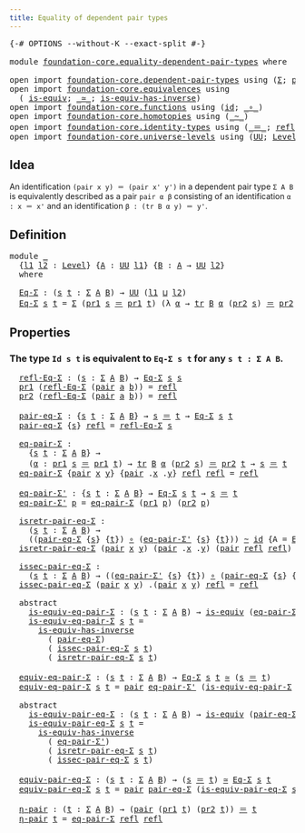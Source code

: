 ```yaml
---
title: Equality of dependent pair types
---
```


<pre class="Agda"><a id="58" class="Symbol">{-#</a> <a id="62" class="Keyword">OPTIONS</a> <a id="70" class="Pragma">--without-K</a> <a id="82" class="Pragma">--exact-split</a> <a id="96" class="Symbol">#-}</a>

<a id="101" class="Keyword">module</a> <a id="108" href="foundation-core.equality-dependent-pair-types.html" class="Module">foundation-core.equality-dependent-pair-types</a> <a id="154" class="Keyword">where</a>

<a id="161" class="Keyword">open</a> <a id="166" class="Keyword">import</a> <a id="173" href="foundation-core.dependent-pair-types.html" class="Module">foundation-core.dependent-pair-types</a> <a id="210" class="Keyword">using</a> <a id="216" class="Symbol">(</a><a id="217" href="foundation-core.dependent-pair-types.html#515" class="Record">Σ</a><a id="218" class="Symbol">;</a> <a id="220" href="foundation-core.dependent-pair-types.html#588" class="InductiveConstructor">pair</a><a id="224" class="Symbol">;</a> <a id="226" href="foundation-core.dependent-pair-types.html#605" class="Field">pr1</a><a id="229" class="Symbol">;</a> <a id="231" href="foundation-core.dependent-pair-types.html#617" class="Field">pr2</a><a id="234" class="Symbol">)</a>
<a id="236" class="Keyword">open</a> <a id="241" class="Keyword">import</a> <a id="248" href="foundation-core.equivalences.html" class="Module">foundation-core.equivalences</a> <a id="277" class="Keyword">using</a>
  <a id="285" class="Symbol">(</a> <a id="287" href="foundation-core.equivalences.html#1556" class="Function">is-equiv</a><a id="295" class="Symbol">;</a> <a id="297" href="foundation-core.equivalences.html#1621" class="Function Operator">_≃_</a><a id="300" class="Symbol">;</a> <a id="302" href="foundation-core.equivalences.html#3013" class="Function">is-equiv-has-inverse</a><a id="322" class="Symbol">)</a>
<a id="324" class="Keyword">open</a> <a id="329" class="Keyword">import</a> <a id="336" href="foundation-core.functions.html" class="Module">foundation-core.functions</a> <a id="362" class="Keyword">using</a> <a id="368" class="Symbol">(</a><a id="369" href="foundation-core.functions.html#322" class="Function">id</a><a id="371" class="Symbol">;</a> <a id="373" href="foundation-core.functions.html#420" class="Function Operator">_∘_</a><a id="376" class="Symbol">)</a>
<a id="378" class="Keyword">open</a> <a id="383" class="Keyword">import</a> <a id="390" href="foundation-core.homotopies.html" class="Module">foundation-core.homotopies</a> <a id="417" class="Keyword">using</a> <a id="423" class="Symbol">(</a><a id="424" href="foundation-core.homotopies.html#627" class="Function Operator">_~_</a><a id="427" class="Symbol">)</a>
<a id="429" class="Keyword">open</a> <a id="434" class="Keyword">import</a> <a id="441" href="foundation-core.identity-types.html" class="Module">foundation-core.identity-types</a> <a id="472" class="Keyword">using</a> <a id="478" class="Symbol">(</a><a id="479" href="foundation-core.identity-types.html#1865" class="Function Operator">_＝_</a><a id="482" class="Symbol">;</a> <a id="484" href="foundation-core.identity-types.html#1820" class="InductiveConstructor">refl</a><a id="488" class="Symbol">;</a> <a id="490" href="foundation-core.identity-types.html#5702" class="Function">tr</a><a id="492" class="Symbol">)</a>
<a id="494" class="Keyword">open</a> <a id="499" class="Keyword">import</a> <a id="506" href="foundation-core.universe-levels.html" class="Module">foundation-core.universe-levels</a> <a id="538" class="Keyword">using</a> <a id="544" class="Symbol">(</a><a id="545" href="foundation-core.universe-levels.html#235" class="Primitive">UU</a><a id="547" class="Symbol">;</a> <a id="549" href="Agda.Primitive.html#597" class="Postulate">Level</a><a id="554" class="Symbol">;</a> <a id="556" href="Agda.Primitive.html#810" class="Primitive Operator">_⊔_</a><a id="559" class="Symbol">)</a>
</pre>
## Idea

An identification `(pair x y) ＝ (pair x' y')` in a dependent pair type `Σ A B` is equivalently described as a pair `pair α β` consisting of an identification `α : x ＝ x'` and an identification `β : (tr B α y) ＝ y'`. 

## Definition

<pre class="Agda">
<a id="817" class="Keyword">module</a> <a id="824" href="foundation-core.equality-dependent-pair-types.html#824" class="Module">_</a>
  <a id="828" class="Symbol">{</a><a id="829" href="foundation-core.equality-dependent-pair-types.html#829" class="Bound">l1</a> <a id="832" href="foundation-core.equality-dependent-pair-types.html#832" class="Bound">l2</a> <a id="835" class="Symbol">:</a> <a id="837" href="Agda.Primitive.html#597" class="Postulate">Level</a><a id="842" class="Symbol">}</a> <a id="844" class="Symbol">{</a><a id="845" href="foundation-core.equality-dependent-pair-types.html#845" class="Bound">A</a> <a id="847" class="Symbol">:</a> <a id="849" href="foundation-core.universe-levels.html#235" class="Primitive">UU</a> <a id="852" href="foundation-core.equality-dependent-pair-types.html#829" class="Bound">l1</a><a id="854" class="Symbol">}</a> <a id="856" class="Symbol">{</a><a id="857" href="foundation-core.equality-dependent-pair-types.html#857" class="Bound">B</a> <a id="859" class="Symbol">:</a> <a id="861" href="foundation-core.equality-dependent-pair-types.html#845" class="Bound">A</a> <a id="863" class="Symbol">→</a> <a id="865" href="foundation-core.universe-levels.html#235" class="Primitive">UU</a> <a id="868" href="foundation-core.equality-dependent-pair-types.html#832" class="Bound">l2</a><a id="870" class="Symbol">}</a>
  <a id="874" class="Keyword">where</a>

  <a id="883" href="foundation-core.equality-dependent-pair-types.html#883" class="Function">Eq-Σ</a> <a id="888" class="Symbol">:</a> <a id="890" class="Symbol">(</a><a id="891" href="foundation-core.equality-dependent-pair-types.html#891" class="Bound">s</a> <a id="893" href="foundation-core.equality-dependent-pair-types.html#893" class="Bound">t</a> <a id="895" class="Symbol">:</a> <a id="897" href="foundation-core.dependent-pair-types.html#515" class="Record">Σ</a> <a id="899" href="foundation-core.equality-dependent-pair-types.html#845" class="Bound">A</a> <a id="901" href="foundation-core.equality-dependent-pair-types.html#857" class="Bound">B</a><a id="902" class="Symbol">)</a> <a id="904" class="Symbol">→</a> <a id="906" href="foundation-core.universe-levels.html#235" class="Primitive">UU</a> <a id="909" class="Symbol">(</a><a id="910" href="foundation-core.equality-dependent-pair-types.html#829" class="Bound">l1</a> <a id="913" href="Agda.Primitive.html#810" class="Primitive Operator">⊔</a> <a id="915" href="foundation-core.equality-dependent-pair-types.html#832" class="Bound">l2</a><a id="917" class="Symbol">)</a>
  <a id="921" href="foundation-core.equality-dependent-pair-types.html#883" class="Function">Eq-Σ</a> <a id="926" href="foundation-core.equality-dependent-pair-types.html#926" class="Bound">s</a> <a id="928" href="foundation-core.equality-dependent-pair-types.html#928" class="Bound">t</a> <a id="930" class="Symbol">=</a> <a id="932" href="foundation-core.dependent-pair-types.html#515" class="Record">Σ</a> <a id="934" class="Symbol">(</a><a id="935" href="foundation-core.dependent-pair-types.html#605" class="Field">pr1</a> <a id="939" href="foundation-core.equality-dependent-pair-types.html#926" class="Bound">s</a> <a id="941" href="foundation-core.identity-types.html#1865" class="Function Operator">＝</a> <a id="943" href="foundation-core.dependent-pair-types.html#605" class="Field">pr1</a> <a id="947" href="foundation-core.equality-dependent-pair-types.html#928" class="Bound">t</a><a id="948" class="Symbol">)</a> <a id="950" class="Symbol">(λ</a> <a id="953" href="foundation-core.equality-dependent-pair-types.html#953" class="Bound">α</a> <a id="955" class="Symbol">→</a> <a id="957" href="foundation-core.identity-types.html#5702" class="Function">tr</a> <a id="960" href="foundation-core.equality-dependent-pair-types.html#857" class="Bound">B</a> <a id="962" href="foundation-core.equality-dependent-pair-types.html#953" class="Bound">α</a> <a id="964" class="Symbol">(</a><a id="965" href="foundation-core.dependent-pair-types.html#617" class="Field">pr2</a> <a id="969" href="foundation-core.equality-dependent-pair-types.html#926" class="Bound">s</a><a id="970" class="Symbol">)</a> <a id="972" href="foundation-core.identity-types.html#1865" class="Function Operator">＝</a> <a id="974" href="foundation-core.dependent-pair-types.html#617" class="Field">pr2</a> <a id="978" href="foundation-core.equality-dependent-pair-types.html#928" class="Bound">t</a><a id="979" class="Symbol">)</a>
</pre>
## Properties

### The type `Id s t` is equivalent to `Eq-Σ s t` for any `s t : Σ A B`.

<pre class="Agda">  <a id="1085" href="foundation-core.equality-dependent-pair-types.html#1085" class="Function">refl-Eq-Σ</a> <a id="1095" class="Symbol">:</a> <a id="1097" class="Symbol">(</a><a id="1098" href="foundation-core.equality-dependent-pair-types.html#1098" class="Bound">s</a> <a id="1100" class="Symbol">:</a> <a id="1102" href="foundation-core.dependent-pair-types.html#515" class="Record">Σ</a> <a id="1104" href="foundation-core.equality-dependent-pair-types.html#845" class="Bound">A</a> <a id="1106" href="foundation-core.equality-dependent-pair-types.html#857" class="Bound">B</a><a id="1107" class="Symbol">)</a> <a id="1109" class="Symbol">→</a> <a id="1111" href="foundation-core.equality-dependent-pair-types.html#883" class="Function">Eq-Σ</a> <a id="1116" href="foundation-core.equality-dependent-pair-types.html#1098" class="Bound">s</a> <a id="1118" href="foundation-core.equality-dependent-pair-types.html#1098" class="Bound">s</a>
  <a id="1122" href="foundation-core.dependent-pair-types.html#605" class="Field">pr1</a> <a id="1126" class="Symbol">(</a><a id="1127" href="foundation-core.equality-dependent-pair-types.html#1085" class="Function">refl-Eq-Σ</a> <a id="1137" class="Symbol">(</a><a id="1138" href="foundation-core.dependent-pair-types.html#588" class="InductiveConstructor">pair</a> <a id="1143" href="foundation-core.equality-dependent-pair-types.html#1143" class="Bound">a</a> <a id="1145" href="foundation-core.equality-dependent-pair-types.html#1145" class="Bound">b</a><a id="1146" class="Symbol">))</a> <a id="1149" class="Symbol">=</a> <a id="1151" href="foundation-core.identity-types.html#1820" class="InductiveConstructor">refl</a>
  <a id="1158" href="foundation-core.dependent-pair-types.html#617" class="Field">pr2</a> <a id="1162" class="Symbol">(</a><a id="1163" href="foundation-core.equality-dependent-pair-types.html#1085" class="Function">refl-Eq-Σ</a> <a id="1173" class="Symbol">(</a><a id="1174" href="foundation-core.dependent-pair-types.html#588" class="InductiveConstructor">pair</a> <a id="1179" href="foundation-core.equality-dependent-pair-types.html#1179" class="Bound">a</a> <a id="1181" href="foundation-core.equality-dependent-pair-types.html#1181" class="Bound">b</a><a id="1182" class="Symbol">))</a> <a id="1185" class="Symbol">=</a> <a id="1187" href="foundation-core.identity-types.html#1820" class="InductiveConstructor">refl</a>

  <a id="1195" href="foundation-core.equality-dependent-pair-types.html#1195" class="Function">pair-eq-Σ</a> <a id="1205" class="Symbol">:</a> <a id="1207" class="Symbol">{</a><a id="1208" href="foundation-core.equality-dependent-pair-types.html#1208" class="Bound">s</a> <a id="1210" href="foundation-core.equality-dependent-pair-types.html#1210" class="Bound">t</a> <a id="1212" class="Symbol">:</a> <a id="1214" href="foundation-core.dependent-pair-types.html#515" class="Record">Σ</a> <a id="1216" href="foundation-core.equality-dependent-pair-types.html#845" class="Bound">A</a> <a id="1218" href="foundation-core.equality-dependent-pair-types.html#857" class="Bound">B</a><a id="1219" class="Symbol">}</a> <a id="1221" class="Symbol">→</a> <a id="1223" href="foundation-core.equality-dependent-pair-types.html#1208" class="Bound">s</a> <a id="1225" href="foundation-core.identity-types.html#1865" class="Function Operator">＝</a> <a id="1227" href="foundation-core.equality-dependent-pair-types.html#1210" class="Bound">t</a> <a id="1229" class="Symbol">→</a> <a id="1231" href="foundation-core.equality-dependent-pair-types.html#883" class="Function">Eq-Σ</a> <a id="1236" href="foundation-core.equality-dependent-pair-types.html#1208" class="Bound">s</a> <a id="1238" href="foundation-core.equality-dependent-pair-types.html#1210" class="Bound">t</a>
  <a id="1242" href="foundation-core.equality-dependent-pair-types.html#1195" class="Function">pair-eq-Σ</a> <a id="1252" class="Symbol">{</a><a id="1253" href="foundation-core.equality-dependent-pair-types.html#1253" class="Bound">s</a><a id="1254" class="Symbol">}</a> <a id="1256" href="foundation-core.identity-types.html#1820" class="InductiveConstructor">refl</a> <a id="1261" class="Symbol">=</a> <a id="1263" href="foundation-core.equality-dependent-pair-types.html#1085" class="Function">refl-Eq-Σ</a> <a id="1273" href="foundation-core.equality-dependent-pair-types.html#1253" class="Bound">s</a>

  <a id="1278" href="foundation-core.equality-dependent-pair-types.html#1278" class="Function">eq-pair-Σ</a> <a id="1288" class="Symbol">:</a>
    <a id="1294" class="Symbol">{</a><a id="1295" href="foundation-core.equality-dependent-pair-types.html#1295" class="Bound">s</a> <a id="1297" href="foundation-core.equality-dependent-pair-types.html#1297" class="Bound">t</a> <a id="1299" class="Symbol">:</a> <a id="1301" href="foundation-core.dependent-pair-types.html#515" class="Record">Σ</a> <a id="1303" href="foundation-core.equality-dependent-pair-types.html#845" class="Bound">A</a> <a id="1305" href="foundation-core.equality-dependent-pair-types.html#857" class="Bound">B</a><a id="1306" class="Symbol">}</a> <a id="1308" class="Symbol">→</a>
    <a id="1314" class="Symbol">(</a><a id="1315" href="foundation-core.equality-dependent-pair-types.html#1315" class="Bound">α</a> <a id="1317" class="Symbol">:</a> <a id="1319" href="foundation-core.dependent-pair-types.html#605" class="Field">pr1</a> <a id="1323" href="foundation-core.equality-dependent-pair-types.html#1295" class="Bound">s</a> <a id="1325" href="foundation-core.identity-types.html#1865" class="Function Operator">＝</a> <a id="1327" href="foundation-core.dependent-pair-types.html#605" class="Field">pr1</a> <a id="1331" href="foundation-core.equality-dependent-pair-types.html#1297" class="Bound">t</a><a id="1332" class="Symbol">)</a> <a id="1334" class="Symbol">→</a> <a id="1336" href="foundation-core.identity-types.html#5702" class="Function">tr</a> <a id="1339" href="foundation-core.equality-dependent-pair-types.html#857" class="Bound">B</a> <a id="1341" href="foundation-core.equality-dependent-pair-types.html#1315" class="Bound">α</a> <a id="1343" class="Symbol">(</a><a id="1344" href="foundation-core.dependent-pair-types.html#617" class="Field">pr2</a> <a id="1348" href="foundation-core.equality-dependent-pair-types.html#1295" class="Bound">s</a><a id="1349" class="Symbol">)</a> <a id="1351" href="foundation-core.identity-types.html#1865" class="Function Operator">＝</a> <a id="1353" href="foundation-core.dependent-pair-types.html#617" class="Field">pr2</a> <a id="1357" href="foundation-core.equality-dependent-pair-types.html#1297" class="Bound">t</a> <a id="1359" class="Symbol">→</a> <a id="1361" href="foundation-core.equality-dependent-pair-types.html#1295" class="Bound">s</a> <a id="1363" href="foundation-core.identity-types.html#1865" class="Function Operator">＝</a> <a id="1365" href="foundation-core.equality-dependent-pair-types.html#1297" class="Bound">t</a>
  <a id="1369" href="foundation-core.equality-dependent-pair-types.html#1278" class="Function">eq-pair-Σ</a> <a id="1379" class="Symbol">{</a><a id="1380" href="foundation-core.dependent-pair-types.html#588" class="InductiveConstructor">pair</a> <a id="1385" href="foundation-core.equality-dependent-pair-types.html#1385" class="Bound">x</a> <a id="1387" href="foundation-core.equality-dependent-pair-types.html#1387" class="Bound">y</a><a id="1388" class="Symbol">}</a> <a id="1390" class="Symbol">{</a><a id="1391" href="foundation-core.dependent-pair-types.html#588" class="InductiveConstructor">pair</a> <a id="1396" class="DottedPattern Symbol">.</a><a id="1397" href="foundation-core.equality-dependent-pair-types.html#1385" class="DottedPattern Bound">x</a> <a id="1399" class="DottedPattern Symbol">.</a><a id="1400" href="foundation-core.equality-dependent-pair-types.html#1387" class="DottedPattern Bound">y</a><a id="1401" class="Symbol">}</a> <a id="1403" href="foundation-core.identity-types.html#1820" class="InductiveConstructor">refl</a> <a id="1408" href="foundation-core.identity-types.html#1820" class="InductiveConstructor">refl</a> <a id="1413" class="Symbol">=</a> <a id="1415" href="foundation-core.identity-types.html#1820" class="InductiveConstructor">refl</a>

  <a id="1423" href="foundation-core.equality-dependent-pair-types.html#1423" class="Function">eq-pair-Σ&#39;</a> <a id="1434" class="Symbol">:</a> <a id="1436" class="Symbol">{</a><a id="1437" href="foundation-core.equality-dependent-pair-types.html#1437" class="Bound">s</a> <a id="1439" href="foundation-core.equality-dependent-pair-types.html#1439" class="Bound">t</a> <a id="1441" class="Symbol">:</a> <a id="1443" href="foundation-core.dependent-pair-types.html#515" class="Record">Σ</a> <a id="1445" href="foundation-core.equality-dependent-pair-types.html#845" class="Bound">A</a> <a id="1447" href="foundation-core.equality-dependent-pair-types.html#857" class="Bound">B</a><a id="1448" class="Symbol">}</a> <a id="1450" class="Symbol">→</a> <a id="1452" href="foundation-core.equality-dependent-pair-types.html#883" class="Function">Eq-Σ</a> <a id="1457" href="foundation-core.equality-dependent-pair-types.html#1437" class="Bound">s</a> <a id="1459" href="foundation-core.equality-dependent-pair-types.html#1439" class="Bound">t</a> <a id="1461" class="Symbol">→</a> <a id="1463" href="foundation-core.equality-dependent-pair-types.html#1437" class="Bound">s</a> <a id="1465" href="foundation-core.identity-types.html#1865" class="Function Operator">＝</a> <a id="1467" href="foundation-core.equality-dependent-pair-types.html#1439" class="Bound">t</a>
  <a id="1471" href="foundation-core.equality-dependent-pair-types.html#1423" class="Function">eq-pair-Σ&#39;</a> <a id="1482" href="foundation-core.equality-dependent-pair-types.html#1482" class="Bound">p</a> <a id="1484" class="Symbol">=</a> <a id="1486" href="foundation-core.equality-dependent-pair-types.html#1278" class="Function">eq-pair-Σ</a> <a id="1496" class="Symbol">(</a><a id="1497" href="foundation-core.dependent-pair-types.html#605" class="Field">pr1</a> <a id="1501" href="foundation-core.equality-dependent-pair-types.html#1482" class="Bound">p</a><a id="1502" class="Symbol">)</a> <a id="1504" class="Symbol">(</a><a id="1505" href="foundation-core.dependent-pair-types.html#617" class="Field">pr2</a> <a id="1509" href="foundation-core.equality-dependent-pair-types.html#1482" class="Bound">p</a><a id="1510" class="Symbol">)</a>

  <a id="1515" href="foundation-core.equality-dependent-pair-types.html#1515" class="Function">isretr-pair-eq-Σ</a> <a id="1532" class="Symbol">:</a>
    <a id="1538" class="Symbol">(</a><a id="1539" href="foundation-core.equality-dependent-pair-types.html#1539" class="Bound">s</a> <a id="1541" href="foundation-core.equality-dependent-pair-types.html#1541" class="Bound">t</a> <a id="1543" class="Symbol">:</a> <a id="1545" href="foundation-core.dependent-pair-types.html#515" class="Record">Σ</a> <a id="1547" href="foundation-core.equality-dependent-pair-types.html#845" class="Bound">A</a> <a id="1549" href="foundation-core.equality-dependent-pair-types.html#857" class="Bound">B</a><a id="1550" class="Symbol">)</a> <a id="1552" class="Symbol">→</a>
    <a id="1558" class="Symbol">((</a><a id="1560" href="foundation-core.equality-dependent-pair-types.html#1195" class="Function">pair-eq-Σ</a> <a id="1570" class="Symbol">{</a><a id="1571" href="foundation-core.equality-dependent-pair-types.html#1539" class="Bound">s</a><a id="1572" class="Symbol">}</a> <a id="1574" class="Symbol">{</a><a id="1575" href="foundation-core.equality-dependent-pair-types.html#1541" class="Bound">t</a><a id="1576" class="Symbol">})</a> <a id="1579" href="foundation-core.functions.html#420" class="Function Operator">∘</a> <a id="1581" class="Symbol">(</a><a id="1582" href="foundation-core.equality-dependent-pair-types.html#1423" class="Function">eq-pair-Σ&#39;</a> <a id="1593" class="Symbol">{</a><a id="1594" href="foundation-core.equality-dependent-pair-types.html#1539" class="Bound">s</a><a id="1595" class="Symbol">}</a> <a id="1597" class="Symbol">{</a><a id="1598" href="foundation-core.equality-dependent-pair-types.html#1541" class="Bound">t</a><a id="1599" class="Symbol">}))</a> <a id="1603" href="foundation-core.homotopies.html#627" class="Function Operator">~</a> <a id="1605" href="foundation-core.functions.html#322" class="Function">id</a> <a id="1608" class="Symbol">{</a><a id="1609" class="Argument">A</a> <a id="1611" class="Symbol">=</a> <a id="1613" href="foundation-core.equality-dependent-pair-types.html#883" class="Function">Eq-Σ</a> <a id="1618" href="foundation-core.equality-dependent-pair-types.html#1539" class="Bound">s</a> <a id="1620" href="foundation-core.equality-dependent-pair-types.html#1541" class="Bound">t</a><a id="1621" class="Symbol">}</a>
  <a id="1625" href="foundation-core.equality-dependent-pair-types.html#1515" class="Function">isretr-pair-eq-Σ</a> <a id="1642" class="Symbol">(</a><a id="1643" href="foundation-core.dependent-pair-types.html#588" class="InductiveConstructor">pair</a> <a id="1648" href="foundation-core.equality-dependent-pair-types.html#1648" class="Bound">x</a> <a id="1650" href="foundation-core.equality-dependent-pair-types.html#1650" class="Bound">y</a><a id="1651" class="Symbol">)</a> <a id="1653" class="Symbol">(</a><a id="1654" href="foundation-core.dependent-pair-types.html#588" class="InductiveConstructor">pair</a> <a id="1659" class="DottedPattern Symbol">.</a><a id="1660" href="foundation-core.equality-dependent-pair-types.html#1648" class="DottedPattern Bound">x</a> <a id="1662" class="DottedPattern Symbol">.</a><a id="1663" href="foundation-core.equality-dependent-pair-types.html#1650" class="DottedPattern Bound">y</a><a id="1664" class="Symbol">)</a> <a id="1666" class="Symbol">(</a><a id="1667" href="foundation-core.dependent-pair-types.html#588" class="InductiveConstructor">pair</a> <a id="1672" href="foundation-core.identity-types.html#1820" class="InductiveConstructor">refl</a> <a id="1677" href="foundation-core.identity-types.html#1820" class="InductiveConstructor">refl</a><a id="1681" class="Symbol">)</a> <a id="1683" class="Symbol">=</a> <a id="1685" href="foundation-core.identity-types.html#1820" class="InductiveConstructor">refl</a>

  <a id="1693" href="foundation-core.equality-dependent-pair-types.html#1693" class="Function">issec-pair-eq-Σ</a> <a id="1709" class="Symbol">:</a>
    <a id="1715" class="Symbol">(</a><a id="1716" href="foundation-core.equality-dependent-pair-types.html#1716" class="Bound">s</a> <a id="1718" href="foundation-core.equality-dependent-pair-types.html#1718" class="Bound">t</a> <a id="1720" class="Symbol">:</a> <a id="1722" href="foundation-core.dependent-pair-types.html#515" class="Record">Σ</a> <a id="1724" href="foundation-core.equality-dependent-pair-types.html#845" class="Bound">A</a> <a id="1726" href="foundation-core.equality-dependent-pair-types.html#857" class="Bound">B</a><a id="1727" class="Symbol">)</a> <a id="1729" class="Symbol">→</a> <a id="1731" class="Symbol">((</a><a id="1733" href="foundation-core.equality-dependent-pair-types.html#1423" class="Function">eq-pair-Σ&#39;</a> <a id="1744" class="Symbol">{</a><a id="1745" href="foundation-core.equality-dependent-pair-types.html#1716" class="Bound">s</a><a id="1746" class="Symbol">}</a> <a id="1748" class="Symbol">{</a><a id="1749" href="foundation-core.equality-dependent-pair-types.html#1718" class="Bound">t</a><a id="1750" class="Symbol">})</a> <a id="1753" href="foundation-core.functions.html#420" class="Function Operator">∘</a> <a id="1755" class="Symbol">(</a><a id="1756" href="foundation-core.equality-dependent-pair-types.html#1195" class="Function">pair-eq-Σ</a> <a id="1766" class="Symbol">{</a><a id="1767" href="foundation-core.equality-dependent-pair-types.html#1716" class="Bound">s</a><a id="1768" class="Symbol">}</a> <a id="1770" class="Symbol">{</a><a id="1771" href="foundation-core.equality-dependent-pair-types.html#1718" class="Bound">t</a><a id="1772" class="Symbol">}))</a> <a id="1776" href="foundation-core.homotopies.html#627" class="Function Operator">~</a> <a id="1778" href="foundation-core.functions.html#322" class="Function">id</a>
  <a id="1783" href="foundation-core.equality-dependent-pair-types.html#1693" class="Function">issec-pair-eq-Σ</a> <a id="1799" class="Symbol">(</a><a id="1800" href="foundation-core.dependent-pair-types.html#588" class="InductiveConstructor">pair</a> <a id="1805" href="foundation-core.equality-dependent-pair-types.html#1805" class="Bound">x</a> <a id="1807" href="foundation-core.equality-dependent-pair-types.html#1807" class="Bound">y</a><a id="1808" class="Symbol">)</a> <a id="1810" class="DottedPattern Symbol">.(</a><a id="1812" href="foundation-core.dependent-pair-types.html#588" class="DottedPattern InductiveConstructor">pair</a> <a id="1817" href="foundation-core.equality-dependent-pair-types.html#1805" class="DottedPattern Bound">x</a> <a id="1819" href="foundation-core.equality-dependent-pair-types.html#1807" class="DottedPattern Bound">y</a><a id="1820" class="DottedPattern Symbol">)</a> <a id="1822" href="foundation-core.identity-types.html#1820" class="InductiveConstructor">refl</a> <a id="1827" class="Symbol">=</a> <a id="1829" href="foundation-core.identity-types.html#1820" class="InductiveConstructor">refl</a>

  <a id="1837" class="Keyword">abstract</a>
    <a id="1850" href="foundation-core.equality-dependent-pair-types.html#1850" class="Function">is-equiv-eq-pair-Σ</a> <a id="1869" class="Symbol">:</a> <a id="1871" class="Symbol">(</a><a id="1872" href="foundation-core.equality-dependent-pair-types.html#1872" class="Bound">s</a> <a id="1874" href="foundation-core.equality-dependent-pair-types.html#1874" class="Bound">t</a> <a id="1876" class="Symbol">:</a> <a id="1878" href="foundation-core.dependent-pair-types.html#515" class="Record">Σ</a> <a id="1880" href="foundation-core.equality-dependent-pair-types.html#845" class="Bound">A</a> <a id="1882" href="foundation-core.equality-dependent-pair-types.html#857" class="Bound">B</a><a id="1883" class="Symbol">)</a> <a id="1885" class="Symbol">→</a> <a id="1887" href="foundation-core.equivalences.html#1556" class="Function">is-equiv</a> <a id="1896" class="Symbol">(</a><a id="1897" href="foundation-core.equality-dependent-pair-types.html#1423" class="Function">eq-pair-Σ&#39;</a> <a id="1908" class="Symbol">{</a><a id="1909" href="foundation-core.equality-dependent-pair-types.html#1872" class="Bound">s</a><a id="1910" class="Symbol">}</a> <a id="1912" class="Symbol">{</a><a id="1913" href="foundation-core.equality-dependent-pair-types.html#1874" class="Bound">t</a><a id="1914" class="Symbol">})</a>
    <a id="1921" href="foundation-core.equality-dependent-pair-types.html#1850" class="Function">is-equiv-eq-pair-Σ</a> <a id="1940" href="foundation-core.equality-dependent-pair-types.html#1940" class="Bound">s</a> <a id="1942" href="foundation-core.equality-dependent-pair-types.html#1942" class="Bound">t</a> <a id="1944" class="Symbol">=</a>
      <a id="1952" href="foundation-core.equivalences.html#3013" class="Function">is-equiv-has-inverse</a>
        <a id="1981" class="Symbol">(</a> <a id="1983" href="foundation-core.equality-dependent-pair-types.html#1195" class="Function">pair-eq-Σ</a><a id="1992" class="Symbol">)</a>
        <a id="2002" class="Symbol">(</a> <a id="2004" href="foundation-core.equality-dependent-pair-types.html#1693" class="Function">issec-pair-eq-Σ</a> <a id="2020" href="foundation-core.equality-dependent-pair-types.html#1940" class="Bound">s</a> <a id="2022" href="foundation-core.equality-dependent-pair-types.html#1942" class="Bound">t</a><a id="2023" class="Symbol">)</a>
        <a id="2033" class="Symbol">(</a> <a id="2035" href="foundation-core.equality-dependent-pair-types.html#1515" class="Function">isretr-pair-eq-Σ</a> <a id="2052" href="foundation-core.equality-dependent-pair-types.html#1940" class="Bound">s</a> <a id="2054" href="foundation-core.equality-dependent-pair-types.html#1942" class="Bound">t</a><a id="2055" class="Symbol">)</a>

  <a id="2060" href="foundation-core.equality-dependent-pair-types.html#2060" class="Function">equiv-eq-pair-Σ</a> <a id="2076" class="Symbol">:</a> <a id="2078" class="Symbol">(</a><a id="2079" href="foundation-core.equality-dependent-pair-types.html#2079" class="Bound">s</a> <a id="2081" href="foundation-core.equality-dependent-pair-types.html#2081" class="Bound">t</a> <a id="2083" class="Symbol">:</a> <a id="2085" href="foundation-core.dependent-pair-types.html#515" class="Record">Σ</a> <a id="2087" href="foundation-core.equality-dependent-pair-types.html#845" class="Bound">A</a> <a id="2089" href="foundation-core.equality-dependent-pair-types.html#857" class="Bound">B</a><a id="2090" class="Symbol">)</a> <a id="2092" class="Symbol">→</a> <a id="2094" href="foundation-core.equality-dependent-pair-types.html#883" class="Function">Eq-Σ</a> <a id="2099" href="foundation-core.equality-dependent-pair-types.html#2079" class="Bound">s</a> <a id="2101" href="foundation-core.equality-dependent-pair-types.html#2081" class="Bound">t</a> <a id="2103" href="foundation-core.equivalences.html#1621" class="Function Operator">≃</a> <a id="2105" class="Symbol">(</a><a id="2106" href="foundation-core.equality-dependent-pair-types.html#2079" class="Bound">s</a> <a id="2108" href="foundation-core.identity-types.html#1865" class="Function Operator">＝</a> <a id="2110" href="foundation-core.equality-dependent-pair-types.html#2081" class="Bound">t</a><a id="2111" class="Symbol">)</a>
  <a id="2115" href="foundation-core.equality-dependent-pair-types.html#2060" class="Function">equiv-eq-pair-Σ</a> <a id="2131" href="foundation-core.equality-dependent-pair-types.html#2131" class="Bound">s</a> <a id="2133" href="foundation-core.equality-dependent-pair-types.html#2133" class="Bound">t</a> <a id="2135" class="Symbol">=</a> <a id="2137" href="foundation-core.dependent-pair-types.html#588" class="InductiveConstructor">pair</a> <a id="2142" href="foundation-core.equality-dependent-pair-types.html#1423" class="Function">eq-pair-Σ&#39;</a> <a id="2153" class="Symbol">(</a><a id="2154" href="foundation-core.equality-dependent-pair-types.html#1850" class="Function">is-equiv-eq-pair-Σ</a> <a id="2173" href="foundation-core.equality-dependent-pair-types.html#2131" class="Bound">s</a> <a id="2175" href="foundation-core.equality-dependent-pair-types.html#2133" class="Bound">t</a><a id="2176" class="Symbol">)</a>

  <a id="2181" class="Keyword">abstract</a>
    <a id="2194" href="foundation-core.equality-dependent-pair-types.html#2194" class="Function">is-equiv-pair-eq-Σ</a> <a id="2213" class="Symbol">:</a> <a id="2215" class="Symbol">(</a><a id="2216" href="foundation-core.equality-dependent-pair-types.html#2216" class="Bound">s</a> <a id="2218" href="foundation-core.equality-dependent-pair-types.html#2218" class="Bound">t</a> <a id="2220" class="Symbol">:</a> <a id="2222" href="foundation-core.dependent-pair-types.html#515" class="Record">Σ</a> <a id="2224" href="foundation-core.equality-dependent-pair-types.html#845" class="Bound">A</a> <a id="2226" href="foundation-core.equality-dependent-pair-types.html#857" class="Bound">B</a><a id="2227" class="Symbol">)</a> <a id="2229" class="Symbol">→</a> <a id="2231" href="foundation-core.equivalences.html#1556" class="Function">is-equiv</a> <a id="2240" class="Symbol">(</a><a id="2241" href="foundation-core.equality-dependent-pair-types.html#1195" class="Function">pair-eq-Σ</a> <a id="2251" class="Symbol">{</a><a id="2252" href="foundation-core.equality-dependent-pair-types.html#2216" class="Bound">s</a><a id="2253" class="Symbol">}</a> <a id="2255" class="Symbol">{</a><a id="2256" href="foundation-core.equality-dependent-pair-types.html#2218" class="Bound">t</a><a id="2257" class="Symbol">})</a>
    <a id="2264" href="foundation-core.equality-dependent-pair-types.html#2194" class="Function">is-equiv-pair-eq-Σ</a> <a id="2283" href="foundation-core.equality-dependent-pair-types.html#2283" class="Bound">s</a> <a id="2285" href="foundation-core.equality-dependent-pair-types.html#2285" class="Bound">t</a> <a id="2287" class="Symbol">=</a>
      <a id="2295" href="foundation-core.equivalences.html#3013" class="Function">is-equiv-has-inverse</a>
        <a id="2324" class="Symbol">(</a> <a id="2326" href="foundation-core.equality-dependent-pair-types.html#1423" class="Function">eq-pair-Σ&#39;</a><a id="2336" class="Symbol">)</a>
        <a id="2346" class="Symbol">(</a> <a id="2348" href="foundation-core.equality-dependent-pair-types.html#1515" class="Function">isretr-pair-eq-Σ</a> <a id="2365" href="foundation-core.equality-dependent-pair-types.html#2283" class="Bound">s</a> <a id="2367" href="foundation-core.equality-dependent-pair-types.html#2285" class="Bound">t</a><a id="2368" class="Symbol">)</a>
        <a id="2378" class="Symbol">(</a> <a id="2380" href="foundation-core.equality-dependent-pair-types.html#1693" class="Function">issec-pair-eq-Σ</a> <a id="2396" href="foundation-core.equality-dependent-pair-types.html#2283" class="Bound">s</a> <a id="2398" href="foundation-core.equality-dependent-pair-types.html#2285" class="Bound">t</a><a id="2399" class="Symbol">)</a>

  <a id="2404" href="foundation-core.equality-dependent-pair-types.html#2404" class="Function">equiv-pair-eq-Σ</a> <a id="2420" class="Symbol">:</a> <a id="2422" class="Symbol">(</a><a id="2423" href="foundation-core.equality-dependent-pair-types.html#2423" class="Bound">s</a> <a id="2425" href="foundation-core.equality-dependent-pair-types.html#2425" class="Bound">t</a> <a id="2427" class="Symbol">:</a> <a id="2429" href="foundation-core.dependent-pair-types.html#515" class="Record">Σ</a> <a id="2431" href="foundation-core.equality-dependent-pair-types.html#845" class="Bound">A</a> <a id="2433" href="foundation-core.equality-dependent-pair-types.html#857" class="Bound">B</a><a id="2434" class="Symbol">)</a> <a id="2436" class="Symbol">→</a> <a id="2438" class="Symbol">(</a><a id="2439" href="foundation-core.equality-dependent-pair-types.html#2423" class="Bound">s</a> <a id="2441" href="foundation-core.identity-types.html#1865" class="Function Operator">＝</a> <a id="2443" href="foundation-core.equality-dependent-pair-types.html#2425" class="Bound">t</a><a id="2444" class="Symbol">)</a> <a id="2446" href="foundation-core.equivalences.html#1621" class="Function Operator">≃</a> <a id="2448" href="foundation-core.equality-dependent-pair-types.html#883" class="Function">Eq-Σ</a> <a id="2453" href="foundation-core.equality-dependent-pair-types.html#2423" class="Bound">s</a> <a id="2455" href="foundation-core.equality-dependent-pair-types.html#2425" class="Bound">t</a>
  <a id="2459" href="foundation-core.equality-dependent-pair-types.html#2404" class="Function">equiv-pair-eq-Σ</a> <a id="2475" href="foundation-core.equality-dependent-pair-types.html#2475" class="Bound">s</a> <a id="2477" href="foundation-core.equality-dependent-pair-types.html#2477" class="Bound">t</a> <a id="2479" class="Symbol">=</a> <a id="2481" href="foundation-core.dependent-pair-types.html#588" class="InductiveConstructor">pair</a> <a id="2486" href="foundation-core.equality-dependent-pair-types.html#1195" class="Function">pair-eq-Σ</a> <a id="2496" class="Symbol">(</a><a id="2497" href="foundation-core.equality-dependent-pair-types.html#2194" class="Function">is-equiv-pair-eq-Σ</a> <a id="2516" href="foundation-core.equality-dependent-pair-types.html#2475" class="Bound">s</a> <a id="2518" href="foundation-core.equality-dependent-pair-types.html#2477" class="Bound">t</a><a id="2519" class="Symbol">)</a>

  <a id="2524" href="foundation-core.equality-dependent-pair-types.html#2524" class="Function">η-pair</a> <a id="2531" class="Symbol">:</a> <a id="2533" class="Symbol">(</a><a id="2534" href="foundation-core.equality-dependent-pair-types.html#2534" class="Bound">t</a> <a id="2536" class="Symbol">:</a> <a id="2538" href="foundation-core.dependent-pair-types.html#515" class="Record">Σ</a> <a id="2540" href="foundation-core.equality-dependent-pair-types.html#845" class="Bound">A</a> <a id="2542" href="foundation-core.equality-dependent-pair-types.html#857" class="Bound">B</a><a id="2543" class="Symbol">)</a> <a id="2545" class="Symbol">→</a> <a id="2547" class="Symbol">(</a><a id="2548" href="foundation-core.dependent-pair-types.html#588" class="InductiveConstructor">pair</a> <a id="2553" class="Symbol">(</a><a id="2554" href="foundation-core.dependent-pair-types.html#605" class="Field">pr1</a> <a id="2558" href="foundation-core.equality-dependent-pair-types.html#2534" class="Bound">t</a><a id="2559" class="Symbol">)</a> <a id="2561" class="Symbol">(</a><a id="2562" href="foundation-core.dependent-pair-types.html#617" class="Field">pr2</a> <a id="2566" href="foundation-core.equality-dependent-pair-types.html#2534" class="Bound">t</a><a id="2567" class="Symbol">))</a> <a id="2570" href="foundation-core.identity-types.html#1865" class="Function Operator">＝</a> <a id="2572" href="foundation-core.equality-dependent-pair-types.html#2534" class="Bound">t</a>
  <a id="2576" href="foundation-core.equality-dependent-pair-types.html#2524" class="Function">η-pair</a> <a id="2583" href="foundation-core.equality-dependent-pair-types.html#2583" class="Bound">t</a> <a id="2585" class="Symbol">=</a> <a id="2587" href="foundation-core.equality-dependent-pair-types.html#1278" class="Function">eq-pair-Σ</a> <a id="2597" href="foundation-core.identity-types.html#1820" class="InductiveConstructor">refl</a> <a id="2602" href="foundation-core.identity-types.html#1820" class="InductiveConstructor">refl</a>
</pre>